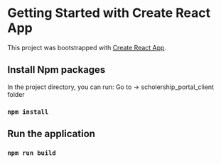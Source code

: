 # Getting Started with Create React App

This project was bootstrapped with [Create React App](https://github.com/facebook/create-react-app).

## Install Npm packages

In the project directory, you can run:
Go to -> scholership_portal_client folder
### `npm install `

## Run the application 

### `npm run build`

